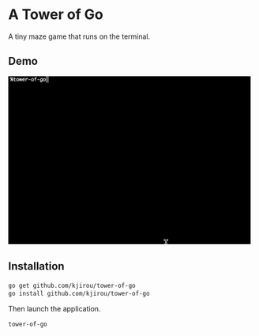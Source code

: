 # A Tower of Go

A tiny maze game that runs on the terminal.


## Demo

![A Tower of Go Demo](/documents/tower-of-go-demo.gif)


## Installation

```bash
go get github.com/kjirou/tower-of-go
go install github.com/kjirou/tower-of-go
```

Then launch the application.
```bash
tower-of-go
```
